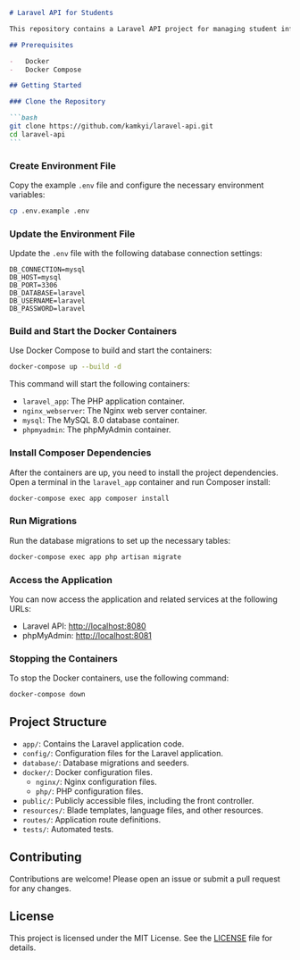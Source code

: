 ````markdown
# Laravel API for Students

This repository contains a Laravel API project for managing student information. This guide will help you set up the project locally using Docker.

## Prerequisites

-   Docker
-   Docker Compose

## Getting Started

### Clone the Repository

```bash
git clone https://github.com/kamkyi/laravel-api.git
cd laravel-api
```
````

### Create Environment File

Copy the example `.env` file and configure the necessary environment variables:

```bash
cp .env.example .env
```

### Update the Environment File

Update the `.env` file with the following database connection settings:

```env
DB_CONNECTION=mysql
DB_HOST=mysql
DB_PORT=3306
DB_DATABASE=laravel
DB_USERNAME=laravel
DB_PASSWORD=laravel
```

### Build and Start the Docker Containers

Use Docker Compose to build and start the containers:

```bash
docker-compose up --build -d
```

This command will start the following containers:

-   `laravel_app`: The PHP application container.
-   `nginx_webserver`: The Nginx web server container.
-   `mysql`: The MySQL 8.0 database container.
-   `phpmyadmin`: The phpMyAdmin container.

### Install Composer Dependencies

After the containers are up, you need to install the project dependencies. Open a terminal in the `laravel_app` container and run Composer install:

```bash
docker-compose exec app composer install
```

### Run Migrations

Run the database migrations to set up the necessary tables:

```bash
docker-compose exec app php artisan migrate
```

### Access the Application

You can now access the application and related services at the following URLs:

-   Laravel API: [http://localhost:8080](http://localhost:8080)
-   phpMyAdmin: [http://localhost:8081](http://localhost:8081)

### Stopping the Containers

To stop the Docker containers, use the following command:

```bash
docker-compose down
```

## Project Structure

-   `app/`: Contains the Laravel application code.
-   `config/`: Configuration files for the Laravel application.
-   `database/`: Database migrations and seeders.
-   `docker/`: Docker configuration files.
    -   `nginx/`: Nginx configuration files.
    -   `php/`: PHP configuration files.
-   `public/`: Publicly accessible files, including the front controller.
-   `resources/`: Blade templates, language files, and other resources.
-   `routes/`: Application route definitions.
-   `tests/`: Automated tests.

## Contributing

Contributions are welcome! Please open an issue or submit a pull request for any changes.

## License

This project is licensed under the MIT License. See the [LICENSE](LICENSE) file for details.

